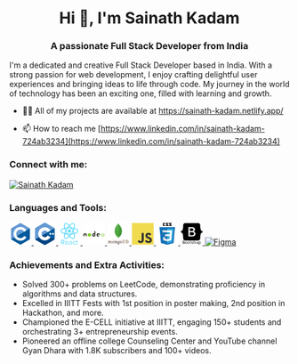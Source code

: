 <h1 align="center">Hi 👋, I'm Sainath Kadam</h1>
<h3 align="center">A passionate Full Stack Developer from India</h3>
<p>
I'm a dedicated and creative Full Stack Developer based in India. With a strong passion for web development, I enjoy crafting delightful user experiences and bringing ideas to life through code. My journey in the world of technology has been an exciting one, filled with learning and growth.
</p>

- 👨‍💻 All of my projects are available at https://sainath-kadam.netlify.app/

- 📫 How to reach me [https://www.linkedin.com/in/sainath-kadam-724ab3234](https://www.linkedin.com/in/sainath-kadam-724ab3234)

<h3 align="left">Connect with me:</h3>
<p align="left">
  <a href="https://linkedin.com/in/sainath-kadam" target="blank">
    <img align="center" src="https://raw.githubusercontent.com/rahuldkjain/github-profile-readme-generator/master/src/images/icons/Social/linked-in-alt.svg" alt="Sainath Kadam" height="30" width="40" />
  </a>
  <!-- Add more social media icons and links as needed -->
</p>

<h3 align="left">Languages and Tools:</h3>
<p align="left">
  <a href="https://www.cprogramming.com/" target="_blank" rel="noreferrer">
    <img src="https://raw.githubusercontent.com/devicons/devicon/master/icons/c/c-original.svg" alt="C" width="40" height="40"/>
  </a>
  <a href="https://www.w3schools.com/cpp/" target="_blank" rel="noreferrer">
    <img src="https://raw.githubusercontent.com/devicons/devicon/master/icons/cplusplus/cplusplus-original.svg" alt="C++" width="40" height="40"/>
  </a>
  <a href="https://reactjs.org/" target="_blank" rel="noreferrer">
    <img src="https://raw.githubusercontent.com/devicons/devicon/master/icons/react/react-original-wordmark.svg" alt="React" width="40" height="40"/>
  </a>
  <a href="https://nodejs.org/" target="_blank" rel="noreferrer">
    <img src="https://raw.githubusercontent.com/devicons/devicon/master/icons/nodejs/nodejs-original-wordmark.svg" alt="Node.js" width="40" height="40"/>
  </a>
  <a href="https://www.mongodb.com/" target="_blank" rel="noreferrer">
    <img src="https://raw.githubusercontent.com/devicons/devicon/master/icons/mongodb/mongodb-original-wordmark.svg" alt="MongoDB" width="40" height="40"/>
  </a>
  <a href="https://developer.mozilla.org/en-US/docs/Web/JavaScript" target="_blank" rel="noreferrer">
    <img src="https://raw.githubusercontent.com/devicons/devicon/master/icons/javascript/javascript-original.svg" alt="JavaScript" width="40" height="40"/>
  </a>
   <a href="https://www.w3schools.com/css/" target="_blank" rel="noreferrer">
    <img src="https://raw.githubusercontent.com/devicons/devicon/master/icons/css3/css3-original-wordmark.svg" alt="CSS3" width="40" height="40"/>
  </a>
  <a href="https://getbootstrap.com" target="_blank" rel="noreferrer">
    <img src="https://raw.githubusercontent.com/devicons/devicon/master/icons/bootstrap/bootstrap-plain-wordmark.svg" alt="Bootstrap" width="40" height="40"/>
  </a>
  <a href="https://www.figma.com/" target="_blank" rel="noreferrer">
    <img src="https://www.vectorlogo.zone/logos/figma/figma-icon.svg" alt="Figma" width="40" height="40"/>
  </a>
  <!-- Add more icons and tools you're proficient with -->
</p>

<h3 align="left">Achievements and Extra Activities:</h3>
<ul>
  <li>Solved 300+ problems on LeetCode, demonstrating proficiency in algorithms and data structures.</li>
  <li>Excelled in IIITT Fests with 1st position in poster making, 2nd position in Hackathon, and more.</li>
  <li>Championed the E-CELL initiative at IIITT, engaging 150+ students and orchestrating 3+ entrepreneurship events.</li>
  <li>Pioneered an offline college Counseling Center and YouTube channel Gyan Dhara with 1.8K subscribers and 100+ videos.</li>
  <!-- Add more achievements and activities -->
</ul>
